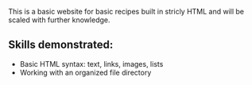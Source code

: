 This is a basic website for basic recipes built in stricly HTML and will be scaled with further knowledge.

## Skills demonstrated:

- Basic HTML syntax: text, links, images, lists
- Working with an organized file directory